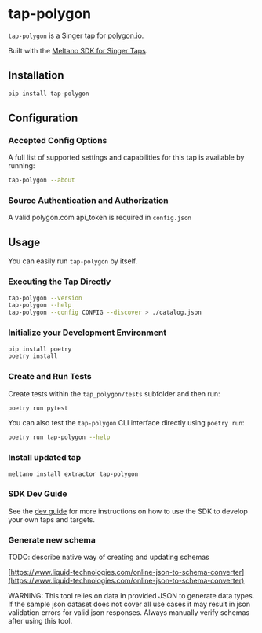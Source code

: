 # tap-polygon

`tap-polygon` is a Singer tap for [polygon.io](https://polygon.io).

Built with the [Meltano SDK for Singer Taps](https://gitlab.com/meltano/singer-sdk).

## Installation

```bash
pip install tap-polygon
```

## Configuration

### Accepted Config Options

A full list of supported settings and capabilities for this
tap is available by running:

```bash
tap-polygon --about 
```

### Source Authentication and Authorization

A valid polygon.com api_token is required in `config.json`

## Usage

You can easily run `tap-polygon` by itself.

### Executing the Tap Directly

```bash
tap-polygon --version
tap-polygon --help
tap-polygon --config CONFIG --discover > ./catalog.json
```

### Initialize your Development Environment

```bash
pip install poetry
poetry install
```

### Create and Run Tests

Create tests within the `tap_polygon/tests` subfolder and
  then run:

```bash
poetry run pytest
```

You can also test the `tap-polygon` CLI interface directly using `poetry run`:

```bash
poetry run tap-polygon --help
```

### Install updated tap

```bash
meltano install extractor tap-polygon
```

### SDK Dev Guide

See the [dev guide](https://gitlab.com/meltano/singer-sdk/-/blob/main/docs/dev_guide.md) for more instructions on how to use the SDK to 
develop your own taps and targets.

### Generate new schema

TODO: describe native way of creating and updating schemas

[https://www.liquid-technologies.com/online-json-to-schema-converter](https://www.liquid-technologies.com/online-json-to-schema-converter)

WARNING: This tool relies on data in provided JSON to generate data types. If the sample json dataset does not cover all use cases it may result in json validation errors for valid json responses. Always manually verify schemas after using this tool.
